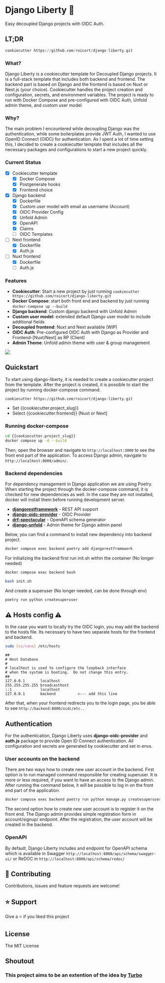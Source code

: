 # Django Liberty 🗽

Easy decoupled Django projects with OIDC Auth.

## LT;DR

```python
cookiecutter https://github.com/roicort/django-liberty.git
```

### What?

Django Liberty is a cookiecutter template for Decoupled Django projects. It is a full-stack template that includes both backend and frontend. The backend part is based on Django and the frontend is based on Nuxt or Next.js (your choice).
Cookiecutter handles the project creation and configuration, secrets, and environment variables. The project is ready to run with Docker Compose and pre-configured with OIDC Auth, Unfold admin theme, and custom user model.

### Why?

The main problem I encountered while decoupling Django was the authentication, while some boilerplates provide JWT Auth, I wanted to use OpenID Connect (OIDC) for authentication. As I spent a lot of time setting this, I decided to create a cookiecutter template that includes all the necessary packages and configurations to start a new project quickly.

### Current Status

- [x] Cookiecutter template
  - [x] Docker Compose
  - [x] Postgenerate hooks
  - [x] Frontend choice
- [x] Django backend
  - [x] Dockerfile
  - [x] Custom user model with email as username (Account)
  - [x] OIDC Provider Config
  - [x] Unfold Admin
  - [x] OpenAPI
  - [x] Claims
  - [ ] OIDC Templates
- [ ] Next frontend
  - [x] Dockerfile
  - [x] Auth.js
- [ ] Nuxt frontend
  - [x] Dockerfile
  - [ ] Auth.js

### Features

- **Cookiecutter**: Start a new project by just running `cookiecutter https://github.com/roicort/django-liberty.git`
- **Docker Compose**: start both front end and backend by just running `docker-compose up --build`
- **Django backend**: Custom django backend with Unfold Admin
- **Custom user model**: extended default Django user model to include additional fields
- **Decoupled frontend**: Nuxt and Next available (WIP)
- **OIDC Auth**: Pre-configured OIDC Auth with Django as Provider and Frontend-[Nuxt/Next] as RP (Client)
- **Admin Theme**: Unfold admin theme with user & group management

![](https://github.com/user-attachments/assets/2ff0d3ff-dfdf-4dab-ad54-c9e6131e9788)

## Quickstart

To start using django-liberty, it is needed to create a cookiecutter project from the template. After the project is created, it is possible to start the project by running docker-compose command.

```
cookiecutter https://github.com/roicort/django-liberty.git
```

- Set {{cookiecutter.project_slug}}
- Select {{cookiecutter.frontend}} [Nuxt or Next]

### Running docker-compose

```bash
cd {{cookiecutter.project_slug}}
docker compose up -d --build
```

Then, open the browser and navigate to `http://localhost:3000` to see the front end part of the application. To access Django admin, navigate to `http://localhost:8000/admin/`.

### Backend dependencies

For dependency management in Django application we are using Poetry. When starting the project through the docker-compose command, it is checked for new dependencies as well. In the case they are not installed, docker will install them before running development server.

- **[djangorestframework](https://github.com/encode/django-rest-framework)** - REST API support
- **[django-oidc-provider]()** - OIDC Provider
- **[drf-spectacular](https://github.com/tfranzel/drf-spectacular)** - OpenAPI schema generator
- **[django-unfold](https://github.com/unfoldadmin/django-unfold)** - Admin theme for Django admin panel

Below, you can find a command to install new dependency into backend project.

```bash
docker compose exec backend poetry add djangorestframework
```

For initializing the backend first run init.sh within the container (No longer needed)

```bash
docker compose exec backend bash
```

```bash
bash init.sh
```

And create a superuser (No longer needed, can be done through env)

```bash
poetry run python createsuperuser
```

## ⚠️ Hosts config ⚠️

In the case you want to locally try the OIDC login, you may add the backend to the hosts file. Its necessary to have two separate hosts for the frontend and backend.

```bash
sudo [vi/nano] /etc/hosts
```

    ##
    # Host Database
    #
    # localhost is used to configure the loopback interface
    # when the system is booting.  Do not change this entry.
    ##
    127.0.0.1       localhost
    255.255.255.255 broadcasthost
    ::1             localhost
    127.0.0.1       backend          <--- add this line

After that, when your frontend redirects you to the login page, you be able to see `http://backend:8000/oidc/etc..`

## Authentication

For the authentication, Django Liberty uses **django-oidc-provider** and **auth.js** package to provide Open ID Connect authentication. All configuration and secrets are generated by cookiecutter and set in envs.

### User accounts on the backend

There are two ways how to create new user account in the backend. First option is to run managed command responsible for creating superuser. It is more or less required, if you want to have an access to the Django admin. After running the command below, it will be possible to log in on the front end part of the application.

```bash
docker compose exec backend poetry run python manage.py createsuperuser
```

The second option how to create new user account is to register it on the front end. The Django admin provides simple registration form in account/signup/ endpoint. After the registration, the user account will be created in the backend.

### OpenAPI

By default, Django Liberty includes and endpoint for OpenAPI schema which is available in Swagger `http://localhost:8000/api/schema/swagger-ui/` or ReDOC in `http://localhost:8000/api/schema/redoc/`

## 🤝 Contributing

Contributions, issues and feature requests are welcome!

## ⭐️ Support

Give a ⭐️ if you liked this project

## License

The MIT License

## Shoutout

### This project aims to be an extention of the idea by [Turbo](https://github.com/unfoldadmin/turbo)
